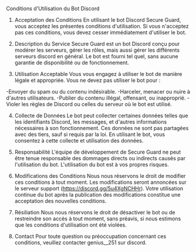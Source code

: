 Conditions d'Utilisation du Bot Discord
1. Acceptation des Conditions
En utilisant le bot Discord Secure Guard, vous acceptez les présentes conditions d'utilisation. Si vous n'acceptez pas ces conditions, vous devez cesser immédiatement d'utiliser le bot.

2. Description du Service
Secure Guard est un bot Discord conçu pour modérer les serveurs, gérer les rôles, mais aussi gérer les différents serveurs discord en général. Le bot est fourni tel quel, sans aucune garantie de disponibilité ou de fonctionnement.

3. Utilisation Acceptable
Vous vous engagez à utiliser le bot de manière légale et appropriée. Vous ne devez pas utiliser le bot pour :

-Envoyer du spam ou du contenu indésirable.
-Harceler, menacer ou nuire à d'autres utilisateurs.
-Publier du contenu illégal, offensant, ou inapproprié.
-Violer les règles de Discord ou celles du serveur où le bot est utilisé.

4. Collecte de Données
Le bot peut collecter certaines données telles que les identifiants Discord, les messages, et d'autres informations nécessaires à son fonctionnement. Ces données ne sont pas partagées avec des tiers, sauf si requis par la loi. En utilisant le bot, vous consentez à cette collecte et utilisation des données.

5. Responsabilité
L'équipe de développement de Secure Guard ne peut être tenue responsable des dommages directs ou indirects causés par l'utilisation du bot. L'utilisation du bot est à vos propres risques.

6. Modifications des Conditions
Nous nous réservons le droit de modifier ces conditions à tout moment. Les modifications seront annoncées sur le serveur support (https://discord.gg/5u4XgNCHHr). Votre utilisation continue du bot après la publication des modifications constitue une acceptation des nouvelles conditions.

7. Résiliation
Nous nous réservons le droit de désactiver le bot ou de restreindre son accès à tout moment, sans préavis, si nous estimons que les conditions d'utilisation ont été violées.

8. Contact
Pour toute question ou préoccupation concernant ces conditions, veuillez contacter genius__251 sur discord.




